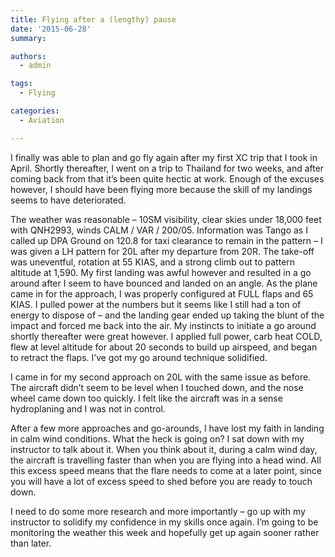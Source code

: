 ```yaml
---
title: Flying after a (lengthy) pause
date: '2015-06-28'
summary:

authors:
  - admin

tags:
  - Flying

categories:
  - Aviation

---
```

I finally was able to plan and go fly again after my first XC trip that I took in April. Shortly thereafter, I went on a trip to Thailand for two weeks, and after coming back from that it’s been quite hectic at work. Enough of the excuses however, I should have been flying more because the skill of my landings seems to have deteriorated.

The weather was reasonable – 10SM visibility, clear skies under 18,000 feet with QNH2993, winds CALM / VAR / 200/05. Information was Tango as I called up DPA Ground on 120.8 for taxi clearance to remain in the pattern – I was given a LH pattern for 20L after my departure from 20R. The take-off was uneventful, rotation at 55 KIAS, and a strong climb out to pattern altitude at 1,590. My first landing was awful however and resulted in a go around after I seem to have bounced and landed on an angle. As the plane came in for the approach, I was properly configured at FULL flaps and 65 KIAS. I pulled power at the numbers but it seems like I still had a ton of energy to dispose of – and the landing gear ended up taking the blunt of the impact and forced me back into the air. My instincts to initiate a go around shortly thereafter were great however. I applied full power, carb heat COLD, flew at level altitude for about 20 seconds to build up airspeed, and began to retract the flaps. I’ve got my go around technique solidified.

I came in for my second approach on 20L with the same issue as before. The aircraft didn’t seem to be level when I touched down, and the nose wheel came down too quickly. I felt like the aircraft was in a sense hydroplaning and I was not in control.

After a few more approaches and go-arounds, I have lost my faith in landing in calm wind conditions. What the heck is going on? I sat down with my instructor to talk about it. When you think about it, during a calm wind day, the aircraft is travelling faster than when you are flying into a head wind. All this excess speed means that the flare needs to come at a later point, since you will have a lot of excess speed to shed before you are ready to touch down.

I need to do some more research and more importantly – go up with my instructor to solidify my confidence in my skills once again. I’m going to be monitoring the weather this week and hopefully get up again sooner rather than later.